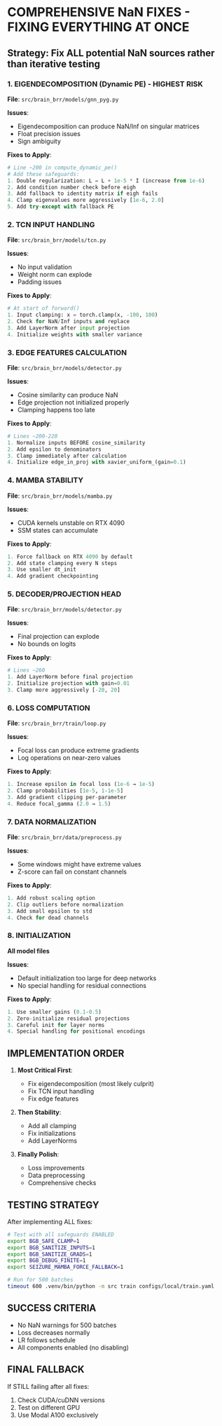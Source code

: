 # COMPREHENSIVE NaN FIXES - FIXING EVERYTHING AT ONCE

## Strategy: Fix ALL potential NaN sources rather than iterative testing

### 1. EIGENDECOMPOSITION (Dynamic PE) - HIGHEST RISK
**File**: `src/brain_brr/models/gnn_pyg.py`

**Issues**:
- Eigendecomposition can produce NaN/Inf on singular matrices
- Float precision issues
- Sign ambiguity

**Fixes to Apply**:
```python
# Line ~200 in compute_dynamic_pe()
# Add these safeguards:
1. Double regularization: L = L + 1e-5 * I (increase from 1e-6)
2. Add condition number check before eigh
3. Add fallback to identity matrix if eigh fails
4. Clamp eigenvalues more aggressively [1e-6, 2.0]
5. Add try-except with fallback PE
```

### 2. TCN INPUT HANDLING
**File**: `src/brain_brr/models/tcn.py`

**Issues**:
- No input validation
- Weight norm can explode
- Padding issues

**Fixes to Apply**:
```python
# At start of forward()
1. Input clamping: x = torch.clamp(x, -100, 100)
2. Check for NaN/Inf inputs and replace
3. Add LayerNorm after input projection
4. Initialize weights with smaller variance
```

### 3. EDGE FEATURES CALCULATION
**File**: `src/brain_brr/models/detector.py`

**Issues**:
- Cosine similarity can produce NaN
- Edge projection not initialized properly
- Clamping happens too late

**Fixes to Apply**:
```python
# Lines ~200-220
1. Normalize inputs BEFORE cosine_similarity
2. Add epsilon to denominators
3. Clamp immediately after calculation
4. Initialize edge_in_proj with xavier_uniform_(gain=0.1)
```

### 4. MAMBA STABILITY
**File**: `src/brain_brr/models/mamba.py`

**Issues**:
- CUDA kernels unstable on RTX 4090
- SSM states can accumulate

**Fixes to Apply**:
```python
1. Force fallback on RTX 4090 by default
2. Add state clamping every N steps
3. Use smaller dt_init
4. Add gradient checkpointing
```

### 5. DECODER/PROJECTION HEAD
**File**: `src/brain_brr/models/detector.py`

**Issues**:
- Final projection can explode
- No bounds on logits

**Fixes to Apply**:
```python
# Lines ~260
1. Add LayerNorm before final projection
2. Initialize projection with gain=0.01
3. Clamp more aggressively [-20, 20]
```

### 6. LOSS COMPUTATION
**File**: `src/brain_brr/train/loop.py`

**Issues**:
- Focal loss can produce extreme gradients
- Log operations on near-zero values

**Fixes to Apply**:
```python
1. Increase epsilon in focal loss (1e-6 → 1e-5)
2. Clamp probabilities [1e-5, 1-1e-5]
3. Add gradient clipping per-parameter
4. Reduce focal_gamma (2.0 → 1.5)
```

### 7. DATA NORMALIZATION
**File**: `src/brain_brr/data/preprocess.py`

**Issues**:
- Some windows might have extreme values
- Z-score can fail on constant channels

**Fixes to Apply**:
```python
1. Add robust scaling option
2. Clip outliers before normalization
3. Add small epsilon to std
4. Check for dead channels
```

### 8. INITIALIZATION
**All model files**

**Issues**:
- Default initialization too large for deep networks
- No special handling for residual connections

**Fixes to Apply**:
```python
1. Use smaller gains (0.1-0.5)
2. Zero-initialize residual projections
3. Careful init for layer norms
4. Special handling for positional encodings
```

## IMPLEMENTATION ORDER

1. **Most Critical First**:
   - Fix eigendecomposition (most likely culprit)
   - Fix TCN input handling
   - Fix edge features

2. **Then Stability**:
   - Add all clamping
   - Fix initializations
   - Add LayerNorms

3. **Finally Polish**:
   - Loss improvements
   - Data preprocessing
   - Comprehensive checks

## TESTING STRATEGY

After implementing ALL fixes:
```bash
# Test with all safeguards ENABLED
export BGB_SAFE_CLAMP=1
export BGB_SANITIZE_INPUTS=1
export BGB_SANITIZE_GRADS=1
export BGB_DEBUG_FINITE=1
export SEIZURE_MAMBA_FORCE_FALLBACK=1

# Run for 500 batches
timeout 600 .venv/bin/python -m src train configs/local/train.yaml
```

## SUCCESS CRITERIA
- No NaN warnings for 500 batches
- Loss decreases normally
- LR follows schedule
- All components enabled (no disabling)

## FINAL FALLBACK
If STILL failing after all fixes:
1. Check CUDA/cuDNN versions
2. Test on different GPU
3. Use Modal A100 exclusively